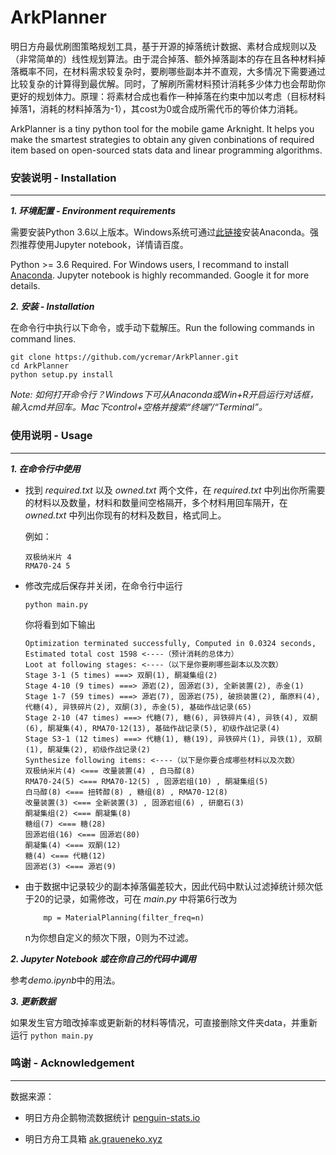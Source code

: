 # ArkPlanner

明日方舟最优刷图策略规划工具，基于开源的掉落统计数据、素材合成规则以及（非常简单的）线性规划算法。由于混合掉落、额外掉落副本的存在且各种材料掉落概率不同，在材料需求较复杂时，要刷哪些副本并不直观，大多情况下需要通过比较复杂的计算得到最优解。同时，了解刷所需材料预计消耗多少体力也会帮助你更好的规划体力。原理：将素材合成也看作一种掉落在约束中加以考虑（目标材料掉落1，消耗的材料掉落为-1），其cost为0或合成所需代币的等价体力消耗。

ArkPlanner is a tiny python tool for the mobile game Arknight. It helps you make the smartest strategies to obtain any given conbinations of required item based on open-sourced stats data and linear programming algorithms. 

### 安装说明 - Installation
----

***1. 环境配置 - Environment requirements***

需要安装Python 3.6以上版本。Windows系统可通过[此链接](https://www.anaconda.com/distribution/)安装Anaconda。强烈推荐使用Jupyter notebook，详情请百度。

Python >= 3.6 Required. For Windows users, I recommand to install [Anaconda](https://www.anaconda.com/distribution/). Jupyter notebook is highly recommanded. Google it for more details.

***2. 安装 - Installation***

在命令行中执行以下命令，或手动下载解压。Run the following commands in command lines.

```
git clone https://github.com/ycremar/ArkPlanner.git
cd ArkPlanner
python setup.py install
```

*Note: 如何打开命令行？Windows下可从Anaconda或Win+R开启运行对话框，输入cmd并回车。Mac下control+空格并搜索“终端”/“Terminal”。*

### 使用说明 - Usage
---

***1. 在命令行中使用***

* 找到 *required.txt* 以及 *owned.txt* 两个文件，在 *required.txt* 中列出你所需要的材料以及数量，材料和数量间空格隔开，多个材料用回车隔开，在 *owned.txt* 中列出你现有的材料及数目，格式同上。

	例如：
	
	```
	双极纳米片 4
	RMA70-24 5
	```

* 修改完成后保存并关闭，在命令行中运行

	```
	python main.py
	```
	你将看到如下输出
	
	```
	Optimization terminated successfully, Computed in 0.0324 seconds,
	Estimated total cost 1598 <----（预计消耗的总体力）
	Loot at following stages: <----（以下是你要刷哪些副本以及次数）
	Stage 3-1 (5 times) ===> 双酮(1), 酮凝集组(2)
	Stage 4-10 (9 times) ===> 源岩(2), 固源岩(3), 全新装置(2), 赤金(1)
	Stage 1-7 (59 times) ===> 源岩(7), 固源岩(75), 破损装置(2), 酯原料(4), 代糖(4), 异铁碎片(2), 双酮(3), 赤金(5), 基础作战记录(65)
	Stage 2-10 (47 times) ===> 代糖(7), 糖(6), 异铁碎片(4), 异铁(4), 双酮(6), 酮凝集(4), RMA70-12(13), 基础作战记录(5), 初级作战记录(4)
	Stage S3-1 (12 times) ===> 代糖(1), 糖(19), 异铁碎片(1), 异铁(1), 双酮(1), 酮凝集(2), 初级作战记录(2)
	Synthesize following items: <----（以下是你要合成哪些材料以及次数）
	双极纳米片(4) <=== 改量装置(4) , 白马醇(8) 
	RMA70-24(5) <=== RMA70-12(5) , 固源岩组(10) , 酮凝集组(5) 
	白马醇(8) <=== 扭转醇(8) , 糖组(8) , RMA70-12(8) 
	改量装置(3) <=== 全新装置(3) , 固源岩组(6) , 研磨石(3) 
	酮凝集组(2) <=== 酮凝集(8) 
	糖组(7) <=== 糖(28) 
	固源岩组(16) <=== 固源岩(80) 
	酮凝集(4) <=== 双酮(12) 
	糖(4) <=== 代糖(12) 
	固源岩(3) <=== 源岩(9)
	```
	
* 由于数据中记录较少的副本掉落偏差较大，因此代码中默认过滤掉统计频次低于20的记录，如需修改，可在 *main.py* 中将第6行改为

	```
	    mp = MaterialPlanning(filter_freq=n)
	```
	
	n为你想自定义的频次下限，0则为不过滤。

	
***2. Jupyter Notebook 或在你自己的代码中调用***

参考*demo.ipynb*中的用法。


***3. 更新数据***

如果发生官方暗改掉率或更新新的材料等情况，可直接删除文件夹data，并重新运行
	```
	python main.py
	```



### 鸣谢 - Acknowledgement
---
数据来源：

- 明日方舟企鹅物流数据统计 [penguin-stats.io](https://penguin-stats.io/)

- 明日方舟工具箱 [ak.graueneko.xyz](https://ak.graueneko.xyz/)
